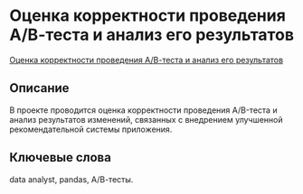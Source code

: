 # Оценка корректности проведения А/В-теста и анализ его результатов

[Оценка корректности проведения А/В-теста и анализ его результатов](https://nbviewer.org/gist/asenachin/458cf8eea82d45f5af267dc512b99fe0)

## Описание

В проекте проводится оценка корректности проведения A/B-теста и анализ результатов изменений, связанных с внедрением улучшенной рекомендательной системы приложения.  

## Ключевые слова

data analyst, pandas, А/В-тесты.  
